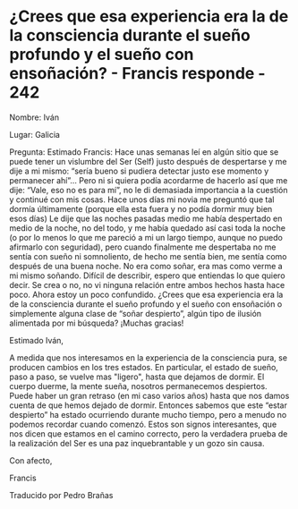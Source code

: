 # ¿Crees que esa experiencia era la de la consciencia durante el sueño profundo y el sueño con ensoñación? - Francis responde - 242

Nombre: Iván

Lugar: Galicia

Pregunta: Estimado Francis: Hace unas semanas leí en algún sitio que se puede tener un vislumbre del Ser (Self) justo después de despertarse y me dije a mi mismo: “sería bueno si pudiera detectar justo ese momento y permanecer ahí”... Pero ni si quiera podía acordarme de hacerlo así que me dije: “Vale, eso no es para mí”, no le di demasiada importancia a la cuestión y continué con mis cosas. Hace unos días mi novia me preguntó que tal dormía últimamente (porque ella esta fuera y no podía dormir muy bien esos días) Le dije que las noches pasadas medio me había despertado en medio de la noche, no del todo, y me había quedado así casi toda la noche (o por lo menos lo que me pareció a mi un largo tiempo, aunque no puedo afirmarlo con seguridad), pero cuando finalmente me despertaba no me sentía con sueño ni somnoliento, de hecho me sentía bien, me sentía como después de una buena noche. No era como soñar, era mas como verme a mi mismo soñando. Difícil de describir, espero que entiendas lo que quiero decir. Se crea o no, no vi ninguna relación entre ambos hechos hasta hace poco. Ahora estoy un poco confundido. ¿Crees que esa experiencia era la de la consciencia durante el sueño profundo y el sueño con ensoñación o simplemente alguna clase de “soñar despierto”, algún tipo de ilusión alimentada por mi búsqueda? ¡Muchas gracias!

Estimado Iván,

A medida que nos interesamos en la experiencia de la consciencia pura, se producen cambios en los tres estados. En particular, el estado de sueño, paso a paso, se vuelve mas "ligero", hasta que dejamos de dormir. El cuerpo duerme, la mente sueña, nosotros permanecemos despiertos. Puede haber un gran retraso (en mi caso varios años) hasta que nos damos cuenta de que hemos dejado de dormir. Entonces sabemos que este “estar despierto” ha estado ocurriendo durante mucho tiempo, pero a menudo no podemos recordar cuando comenzó. Estos son signos interesantes, que nos dicen que estamos en el camino correcto, pero la verdadera prueba de la realización del Ser es una paz inquebrantable y un gozo sin causa.

Con afecto,

Francis

Traducido por Pedro Brañas

